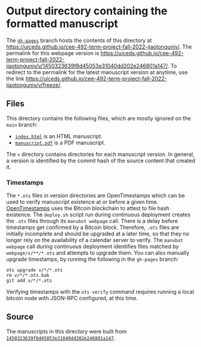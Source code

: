 # Output directory containing the formatted manuscript

The [`gh-pages`](https://github.com/uiceds/cee-492-term-project-fall-2022-jiaotonguniv/tree/gh-pages) branch hosts the contents of this directory at <https://uiceds.github.io/cee-492-term-project-fall-2022-jiaotonguniv/>.
The permalink for this webpage version is <https://uiceds.github.io/cee-492-term-project-fall-2022-jiaotonguniv/v/1450323639f8d45053e31040dd202e246801a147/>.
To redirect to the permalink for the latest manuscript version at anytime, use the link <https://uiceds.github.io/cee-492-term-project-fall-2022-jiaotonguniv/v/freeze/>.

## Files

This directory contains the following files, which are mostly ignored on the `main` branch:

+ [`index.html`](index.html) is an HTML manuscript.
+ [`manuscript.pdf`](manuscript.pdf) is a PDF manuscript.

The `v` directory contains directories for each manuscript version.
In general, a version is identified by the commit hash of the source content that created it.

### Timestamps

The `*.ots` files in version directories are OpenTimestamps which can be used to verify manuscript existence at or before a given time.
[OpenTimestamps](https://opentimestamps.org/) uses the Bitcoin blockchain to attest to file hash existence.
The `deploy.sh` script run during continuous deployment creates the `.ots` files through its `manubot webpage` call.
There is a delay before timestamps get confirmed by a Bitcoin block.
Therefore, `.ots` files are initially incomplete and should be upgraded at a later time, so that they no longer rely on the availability of a calendar server to verify.
The `manubot webpage` call during continuous deployment identifies files matched by `webpage/v/**/*.ots` and attempts to upgrade them.
You can also manually upgrade timestamps, by running the following in the `gh-pages` branch:

```shell
ots upgrade v/*/*.ots
rm v/*/*.ots.bak
git add v/*/*.ots
```

Verifying timestamps with the `ots verify` command requires running a local bitcoin node with JSON-RPC configured, at this time.

## Source

The manuscripts in this directory were built from
[`1450323639f8d45053e31040dd202e246801a147`](https://github.com/uiceds/cee-492-term-project-fall-2022-jiaotonguniv/commit/1450323639f8d45053e31040dd202e246801a147).
